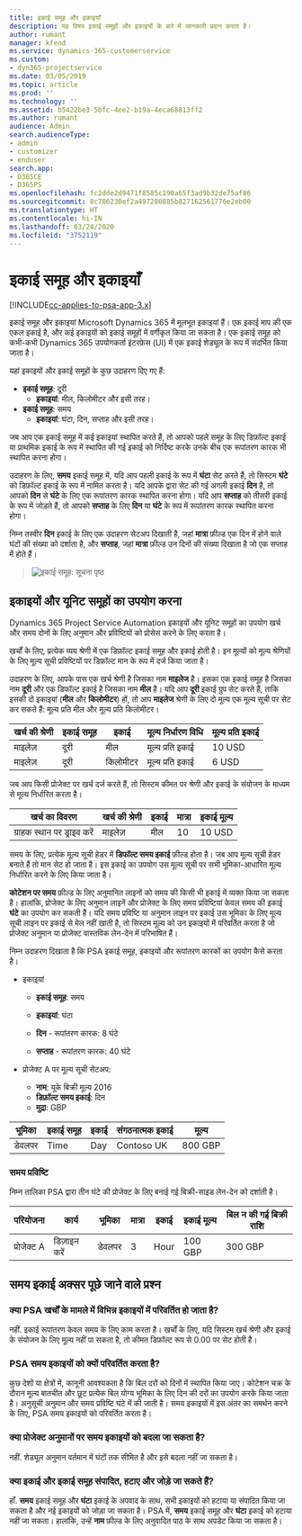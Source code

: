 ```yaml
---
title: इकाई समूह और इकाइयाँ
description: यह विषय इकाई समूहों और इकाइयों के बारे में जानकारी प्रदान करता है।
author: rumant
manager: kfend
ms.service: dynamics-365-customerservice
ms.custom:
- dyn365-projectservice
ms.date: 03/05/2019
ms.topic: article
ms.prod: ''
ms.technology: ''
ms.assetid: b5422be3-5bfc-4ee2-b19a-4eca68813ff2
ms.author: rumant
audience: Admin
search.audienceType:
- admin
- customizer
- enduser
search.app:
- D365CE
- D365PS
ms.openlocfilehash: fc2dde2d9471f8585c190a65f3ad9b32de75af86
ms.sourcegitcommit: 8c786230ef2a497280885b827162561776e2eb00
ms.translationtype: HT
ms.contentlocale: hi-IN
ms.lasthandoff: 03/24/2020
ms.locfileid: "3752119"
---
```

# <a name="unit-groups-and-units"></a>इकाई समूह और इकाइयाँ

[!INCLUDE[cc-applies-to-psa-app-3.x](../includes/cc-applies-to-psa-app-3x.md)]

इकाई समूह और इकाइयां Microsoft Dynamics 365 में मूलभूत इकाइयां हैं। एक इकाई माप की एक एकल इकाई है, और कई इकाइयों को इकाई समूहों में वर्गीकृत किया जा सकता है। एक इकाई समूह को कभी-कभी Dynamics 365 उपयोगकर्ता इंटरफ़ेस (UI) में एक इकाई शेड्यूल के रूप में संदर्भित किया जाता है। 

यहां इकाइयों और इकाई समूहों के कुछ उदाहरण दिए गए हैं:
 
- **इकाई समूह**: दूरी 
    - **इकाइयां**: मील, किलोमीटर और इसी तरह।
- **इकाई समूह**: समय
    - **इकाइयां**: घंटा, दिन, सप्ताह और इसी तरह। 

जब आप एक इकाई समूह में कई इकाइयां स्थापित करते हैं, तो आपको पहले समूह के लिए डिफ़ॉल्ट इकाई या प्राथमिक इकाई के रूप में स्थापित की गई इकाई को निर्दिष्ट करके उनके बीच एक रूपांतरण कारक भी स्थापित करना होगा। 

उदाहरण के लिए, **समय** इकाई समूह में, यदि आप पहली इकाई के रूप में **घंटा** सेट करते हैं, तो सिस्टम **घंटे** को डिफ़ॉल्ट इकाई के रूप में नामित करता है। यदि आपके द्वारा सेट की गई अगली इकाई **दिन** है, तो आपको **दिन** से **घंटे** के लिए एक रूपांतरण कारक स्थापित करना होगा। यदि आप **सप्ताह** को तीसरी इकाई के रूप में जोड़ते हैं, तो आपको **सप्ताह** के लिए **दिन** या **घंटे** के रूप में रूपांतरण कारक स्थापित करना होगा। 

निम्न तस्वीर **दिन** इकाई के लिए एक उदाहरण सेटअप दिखाती है, जहां **मात्रा** फ़ील्ड एक दिन में होने वाले घंटों की संख्या को दर्शाता है, और **सप्ताह**, जहां **मात्रा** फ़ील्ड उन दिनों की संख्या दिखाता है जो एक सप्ताह में होते हैं।

> ![इकाई समूह: सूचना पृष्ठ](media/advanced-2.png)

## <a name="using-units-and-unit-groups"></a>इकाइयों और यूनिट समूहों का उपयोग करना

Dynamics 365 Project Service Automation इकाइयों और यूनिट समूहों का उपयोग खर्च और समय दोनों के लिए अनुमान और प्रविष्टियों को प्रोसेस करने के लिए करता है। 

खर्चों के लिए, प्रत्येक व्यय श्रेणी में एक डिफ़ॉल्ट इकाई समूह और इकाई होती है। इन मूल्यों को मूल्य श्रेणियों के लिए मूल्य सूची प्रविष्टियों पर डिफ़ॉल्ट मान के रूप में दर्ज किया जाता है। 

उदाहरण के लिए, आपके पास एक खर्च श्रेणी है जिसका नाम **माइलेज** है। इसका एक इकाई समूह है जिसका नाम **दूरी** और एक डिफॉल्ट इकाई है जिसका नाम **मील** है। यदि आप **दूरी** इकाई ग्रुप सेट करते हैं, ताकि इसकी दो इकाइयां (**मील** और **किलोमीटर**) हों, तो आप **माइलेज** श्रेणी के लिए दो मूल्य एक मूल्य सूची पर सेट कर सकते हैं: मूल्य प्रति मील और मूल्य प्रति किलोमीटर।

| खर्च की श्रेणी  | इकाई समूह  | इकाई      | मूल्य निर्धारण विधि  | मूल्य प्रति इकाई  |
|-------------------|---------------|-----------|-------------------|-------------------|
| माइलेज़           | दूरी      | मील      | मूल्य प्रति इकाई    | 10 USD            |
| माइलेज़           | दूरी      | किलोमीटर | मूल्य प्रति इकाई    |  6 USD            |

जब आप किसी प्रोजेक्ट पर खर्च दर्ज करते हैं, तो सिस्टम कीमत पर श्रेणी और इकाई के संयोजन के माध्यम से मूल्य निर्धारित करता है। 

| खर्च का विवरण        | खर्च की श्रेणी  | इकाई  | मात्रा  | इकाई मूल्य   |
|----------------------------|---------------------|-------|-----------|----------------|
| ग्राहक स्थान पर ड्राइव करें | माइलेज़             | मील  | 10        | 10 USD         |

समय के लिए, प्रत्येक मूल्य सूची हेडर में **डिफॉल्ट समय इकाई** फ़ील्ड होता है। जब आप मूल्य सूची हेडर बनाते हैं तो मान सेट हो जाता है। इस इकाई का उपयोग उस मूल्य सूची पर सभी भूमिका-आधारित मूल्य निर्धारित करने के लिए किया जाता है।

**कोटेशन पर समय** फ़ील्ड के लिए अनुमानित लाइनों को समय की किसी भी इकाई में व्यक्त किया जा सकता है। हालांकि, प्रोजेक्ट के लिए अनुमान लाइनें और प्रोजेक्ट के लिए समय प्रविष्टियां केवल समय की इकाई **घंटे** का उपयोग कर सकती हैं। यदि समय प्रविष्टि या अनुमान लाइन पर इकाई उस भूमिका के लिए मूल्य सूची लाइन पर इकाई से मेल नहीं खाती है, तो सिस्टम मूल्य को उन इकाइयों में परिवर्तित करता है जो प्रोजेक्ट अनुमान या प्रोजेक्ट वास्तविक लेन-देन में परिभाषित हैं।

निम्न उदाहरण दिखाता है कि PSA इकाई समूह, इकाइयों और रूपांतरण कारकों का उपयोग कैसे करता है।
- इकाइयां

   - **इकाई समूह**: समय 
   - **इकाइयां**: घंटा 
    
    - **दिन** - रूपांतरण कारक: 8 घंटे       
    - **सप्ताह** - रूपांतरण कारक: 40 घंटे  
        
- प्रोजेक्ट A पर मूल्य सूची सेटअप:

    - **नाम**: यूके बिक्री मूल्य 2016 
    - **डिफ़ॉल्ट समय इकाई**: दिन 
    - **मुद्रा**: GBP

| भूमिका      | इकाई समूह | इकाई | संगठनात्मक इकाई | मूल्य   |
|-----------|------------|------|---------------------|---------|
| डेवलपर | Time       | Day  | Contoso UK          | 800 GBP |

### <a name="time-entry"></a>समय प्रविष्टि

निम्न तालिका PSA द्वारा तीन घंटे की प्रोजेक्ट के लिए बनाई गई बिक्री-साइड लेन-देन को दर्शाती है।


| परियोजना   | कार्य    | भूमिका      | मात्रा | इकाई  | इकाई मूल्य | बिल न की गई बिक्री राशि |
|-----------|---------|-----------|----------|-------|------------|-----------------------|
| प्रोजेक्ट A | डिज़ाइन करें  | डेवलपर | 3        | Hour  | 100 GBP    | 300 GBP               |

## <a name="time-unit-faq"></a>समय इकाई अक्सर पूछे जाने वाले प्रश्न

### <a name="does-psa-convert-to-different-units-in-the-case-of-expenses"></a>क्या PSA खर्चों के मामले में विभिन्न इकाइयों में परिवर्तित हो जाता है?
नहीं. इकाई रूपांतरण केवल समय के लिए काम करता है। खर्चों के लिए, यदि सिस्टम खर्च श्रेणी और इकाई के संयोजन के लिए मूल्य नहीं पा सकता है, तो कीमत डिफ़ॉल्ट रूप से 0.00 पर सेट होती है।

### <a name="why-does-psa-convert-time-units"></a>PSA समय इकाइयों को क्यों परिवर्तित करता है?
कुछ देशों या क्षेत्रों में, कानूनी आवश्यकता है कि बिल दरों को दिनों में स्थापित किया जाए। कोटेशन चक्र के दौरान मूल्य बातचीत और छूट प्रत्येक बिल योग्य भूमिका के लिए दिन की दरों का उपयोग करके किया जाता है। अनुसूची अनुमान और समय प्रविष्टि घंटे में की जाती है। समय इकाइयों में इस अंतर का समर्थन करने के लिए, PSA समय इकाइयों को परिवर्तित करता है।

### <a name="can-time-units-be-changed-on-project-estimates"></a>क्या प्रोजेक्ट अनुमानों पर समय इकाइयों को बदला जा सकता है?
नहीं. शेड्यूल अनुमान वर्तमान में घंटों तक सीमित है और इसे बदला नहीं जा सकता है।

### <a name="can-units-and-unit-groups-be-edited-deleted-and-added"></a>क्या इकाई और इकाई समूह संपादित, हटाए और जोड़े जा सकते हैं?
हाँ. **समय** इकाई समूह और **घंटा** इकाई के अपवाद के साथ, सभी इकाइयों को हटाया या संपादित किया जा सकता है और नई इकाइयों को जोड़ा जा सकता है। PSA में, **समय** इकाई समूह और **घंटा** इकाई को हटाया नहीं जा सकता। हालांकि, उन्हें **नाम** फ़ील्ड के लिए अनुवादित पाठ के साथ अपडेट किया जा सकता है।
